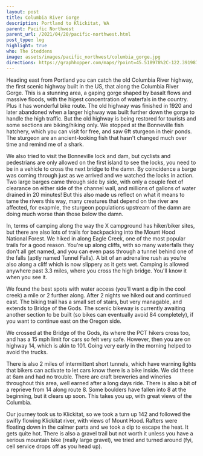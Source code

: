 ```yaml
---
layout: post
title: Columbia River Gorge
description: Portland to Klickitat, WA
parent: Pacific Northwest
parent_url: /2021/04/20/pacific-northwest.html
post_type: log
highlight: true
who: The Steddens
image: assets/images/pacific_northwest/columbia_gorge.jpg
directions: https://graphhopper.com/maps/?point=45.518978%2C-122.391987&point=45.516392%2C-122.342763&point=45.518617%2C-122.318859&point=45.715649%2C-121.78997&point=45.707378%2C-121.447678&point=45.824493%2C-121.100407&locale=en-us&elevation=true&profile=bike&use_miles=false&selected_detail=Elevation&layer=TF%20Cycle
---
```


Heading east from Portland you can catch the old Columbia River highway, the first scenic highway built in the US, that along the Columbia River Gorge. This is a stunning area, a gaping gorge shaped by basalt flows and massive floods, with the higest concentration of waterfals in the country. Plus it has wonderful bike route. The old highway was finished in 1920 and later abandoned when a larger highway was built further down the gorge to handle the high traffic. But the old highway is being restored for tourists and some sections are biking/hiking only. We stopped at the Bonneville fish hatchery, which you can visit for free, and saw 6ft sturgeon in their ponds. The sturgeon are an ancient-looking fish that hasn't changed much over time and remind me of a shark.

We also tried to visit the Bonneville lock and dam, but cyclists and pedestrians are only allowed on the first island to see the locks, you need to be in a vehicle to cross the next bridge to the damn. By coincidence a barge was coming through just as we arrived and we watched the locks in action. Two large barges came through side by side, with only a couple feet of clearance on either side of the channel wall, and millions of gallons of water drained in 20 minutes! But this also made us reflect on what it means to tame the rivers this way, many creatures that depend on the river are affected, for exapmle, the sturgeon populations upstream of the damn are doing much worse than those below the damn.

In, terms of camping along the way the X campground has hiker/biker sites, but there are also lots of trails for backpacking into the Mount Hood National Forest. We hiked in along Eagle Creek, one of the most popular trails for a good reason. You're up along cliffs, with so many waterfalls they don't all get named, and you can even pass through a tunnel behind one of the falls (aptly named Tunnel Falls). A bit of an adrenaline rush as you're also along a cliff which is now slippery as it gets wet. Camping is allowed anywhere past 3.3 miles, where you cross the high bridge. You'll know it when you see it.

We found the best spots with water access (you'll want a dip in the cool creek) a mile or 2 further along. After 2 nights we hiked out and continued east. The biking trail has a small set of stairs, but very managable, and extends to Bridge of the Gods. The scenic bikeway is currently awaiting another section to be built (so bikes can eventually avoid 84 completely), if you want to continue east on the Oregon side.

We crossed at the Bridge of the Gods, its where the PCT hikers cross too, and has a 15 mph limit for cars so felt very safe. However, then you are on highway 14, which is akin to 101. Going very early in the morning helped to avoid the trucks.

There is also 2 miles of intermittent short tunnels, which have warning lights that bikers can activate to let cars know there is a bike inside. We did these at 6am and had no trouble. There are craft breweries and wineries throughout this area, well earned after a long days ride. There is also a bit of a reprieve from 14 along route 8. Some boulders have fallen into 8 at the beginning, but it clears up soon. This takes you up, with great views of the Columbia.

Our journey took us to Klickitat, so we took a turn up 142 and followed the swifly flowing Klickitat river, with views of Mount Hood. Rafters were floating down in the calmer parts and we took a dip to escape the heat. It gets quite hot. There is also a gravel trail but not worth it unless you have a serious mountain bike (really large gravel), we tried and turned around (fyi, cell service drops off as you head up).